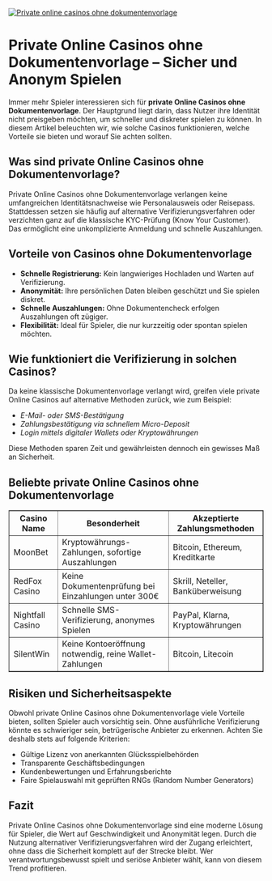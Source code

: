 [![Private online casinos ohne dokumentenvorlage](https://123-caf.pages.dev/gitsignup.png)](https://vrmoo.ru/Bt82HjjY)

<h1>Private Online Casinos ohne Dokumentenvorlage – Sicher und Anonym Spielen</h1>  <p>Immer mehr Spieler interessieren sich für <strong>private Online Casinos ohne Dokumentenvorlage</strong>. Der Hauptgrund liegt darin, dass Nutzer ihre Identität nicht preisgeben möchten, um schneller und diskreter spielen zu können. In diesem Artikel beleuchten wir, wie solche Casinos funktionieren, welche Vorteile sie bieten und worauf Sie achten sollten.</p>  <h2>Was sind private Online Casinos ohne Dokumentenvorlage?</h2> <p>Private Online Casinos ohne Dokumentenvorlage verlangen keine umfangreichen Identitätsnachweise wie Personalausweis oder Reisepass. Stattdessen setzen sie häufig auf alternative Verifizierungsverfahren oder verzichten ganz auf die klassische KYC-Prüfung (Know Your Customer). Das ermöglicht eine unkomplizierte Anmeldung und schnelle Auszahlungen.</p>  <h2>Vorteile von Casinos ohne Dokumentenvorlage</h2> <ul>   <li><strong>Schnelle Registrierung:</strong> Kein langwieriges Hochladen und Warten auf Verifizierung.</li>   <li><strong>Anonymität:</strong> Ihre persönlichen Daten bleiben geschützt und Sie spielen diskret.</li>   <li><strong>Schnelle Auszahlungen:</strong> Ohne Dokumentencheck erfolgen Auszahlungen oft zügiger.</li>   <li><strong>Flexibilität:</strong> Ideal für Spieler, die nur kurzzeitig oder spontan spielen möchten.</li> </ul>  <h2>Wie funktioniert die Verifizierung in solchen Casinos?</h2> <p>Da keine klassische Dokumentenvorlage verlangt wird, greifen viele private Online Casinos auf alternative Methoden zurück, wie zum Beispiel:</p> <ul>   <li><em>E-Mail- oder SMS-Bestätigung</em></li>   <li><em>Zahlungsbestätigung via schnellem Micro-Deposit</em></li>   <li><em>Login mittels digitaler Wallets oder Kryptowährungen</em></li> </ul> <p>Diese Methoden sparen Zeit und gewährleisten dennoch ein gewisses Maß an Sicherheit.</p>  <h2>Beliebte private Online Casinos ohne Dokumentenvorlage</h2> <table border="1" cellspacing="0" cellpadding="5">   <thead>     <tr>       <th>Casino Name</th>       <th>Besonderheit</th>       <th>Akzeptierte Zahlungsmethoden</th>     </tr>   </thead>   <tbody>     <tr>       <td>MoonBet</td>       <td>Kryptowährungs-Zahlungen, sofortige Auszahlungen</td>       <td>Bitcoin, Ethereum, Kreditkarte</td>     </tr>     <tr>       <td>RedFox Casino</td>       <td>Keine Dokumentenprüfung bei Einzahlungen unter 300€</td>       <td>Skrill, Neteller, Banküberweisung</td>     </tr>     <tr>       <td>Nightfall Casino</td>       <td>Schnelle SMS-Verifizierung, anonymes Spielen</td>       <td>PayPal, Klarna, Kryptowährungen</td>     </tr>     <tr>       <td>SilentWin</td>       <td>Keine Kontoeröffnung notwendig, reine Wallet-Zahlungen</td>       <td>Bitcoin, Litecoin</td>     </tr>   </tbody> </table>  <h2>Risiken und Sicherheitsaspekte</h2> <p>Obwohl private Online Casinos ohne Dokumentenvorlage viele Vorteile bieten, sollten Spieler auch vorsichtig sein. Ohne ausführliche Verifizierung könnte es schwieriger sein, betrügerische Anbieter zu erkennen. Achten Sie deshalb stets auf folgende Kriterien:</p> <ul>   <li>Gültige Lizenz von anerkannten Glücksspielbehörden</li>   <li>Transparente Geschäftsbedingungen</li>   <li>Kundenbewertungen und Erfahrungsberichte</li>   <li>Faire Spielauswahl mit geprüften RNGs (Random Number Generators)</li> </ul>  <h2>Fazit</h2> <p>Private Online Casinos ohne Dokumentenvorlage sind eine moderne Lösung für Spieler, die Wert auf Geschwindigkeit und Anonymität legen. Durch die Nutzung alternativer Verifizierungsverfahren wird der Zugang erleichtert, ohne dass die Sicherheit komplett auf der Strecke bleibt. Wer verantwortungsbewusst spielt und seriöse Anbieter wählt, kann von diesem Trend profitieren.</p>